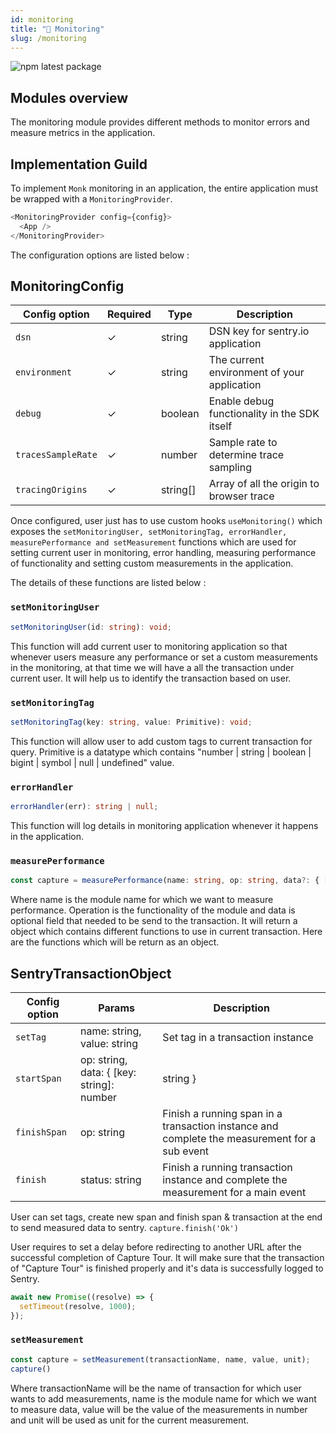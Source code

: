 ```yaml
---
id: monitoring
title: "🧯 Monitoring"
slug: /monitoring
---
```


![npm latest package](https://img.shields.io/npm/v/@monkvision/camera/latest.svg)

## Modules overview

The monitoring module provides different methods to monitor errors and measure metrics in the application.

## Implementation Guild

To implement `Monk` monitoring in an application, the entire application must be wrapped with a `MonitoringProvider`.

```javascript
<MonitoringProvider config={config}>
  <App />
</MonitoringProvider>
```

The configuration options are listed below :

## MonitoringConfig

| **Config option**        | **Required** | **Type**                    | **Description**                              |
|--------------------------|--------------|-----------------------------|----------------------------------------------|
| `dsn`                    |  ✓           | string                      | DSN key for sentry.io application            |
| `environment`            |  ✓           | string                      | The current environment of your application  |
| `debug`                  |  ✓           | boolean                     | Enable debug functionality in the SDK itself |
| `tracesSampleRate`       |  ✓           | number                      | Sample rate to determine trace sampling      |
| `tracingOrigins`         |  ✓           | string[]                    | Array of all the origin to browser trace     |

Once configured, user just has to use custom hooks ```useMonitoring()``` which exposes the ```setMonitoringUser, setMonitoringTag, errorHandler, measurePerformance and setMeasurement``` functions which are used for setting current user in monitoring, error handling, measuring performance of functionality and setting custom measurements in the application.

The details of these functions are listed below :

### `setMonitoringUser`

```typescript
setMonitoringUser(id: string): void;
```

This function will add current user to monitoring application so that whenever users measure any performance or set a custom measurements in the monitoring, at that time we will have a all the transaction under current user. It will help us to identify the transaction based on user.

### `setMonitoringTag`

```typescript
setMonitoringTag(key: string, value: Primitive): void;
```

This function will allow user to add custom tags to current transaction for query. Primitive is a datatype which contains "number | string | boolean | bigint | symbol | null | undefined" value.

### `errorHandler`

```typescript
errorHandler(err): string | null;
```

This function will log details in monitoring application whenever it happens in the application.

### `measurePerformance`

```typescript
const capture = measurePerformance(name: string, op: string, data?: { [key: string]: number | string }): SentryTransactionObject;
```

Where name is the module name for which we want to measure performance. Operation is the functionality of the module and data is optional field that needed to be send to the transaction. It will return a object which contains different functions to use in current transaction. Here are the functions which will be return as an object.

## SentryTransactionObject

| **Config option**        | **Params**                                                   | **Description**                                                                              |
|--------------------------|--------------------------------------------------------------|----------------------------------------------------------------------------------------------|
| `setTag`                 | name: string, value: string                                  | Set tag in a transaction instance                                                            |
| `startSpan`              | op: string, data: { [key: string]: number | string } | null  | Create a span in a transaction instance to measure the performance for a sub event           |
| `finishSpan`             | op: string                                                   | Finish a running span in a transaction instance and complete the measurement for a sub event |
| `finish`                 | status: string                                               | Finish a running transaction instance and complete the measurement for a main event          |

User can set tags, create new span and finish span & transaction at the end to send measured data to sentry. `capture.finish('Ok')`

User requires to set a delay before redirecting to another URL after the successful completion of Capture Tour. It will make sure that the transaction of "Capture Tour" is finished properly and it's data is successfully logged to Sentry.

```javascript
await new Promise((resolve) => {
  setTimeout(resolve, 1000);
});
```

### `setMeasurement`

```typescript
const capture = setMeasurement(transactionName, name, value, unit);
capture()
```

Where transactionName will be the name of transaction for which user wants to add measurements, name is the module name for which we want to measure data, value will be the value of the measurements in number and unit will be used as unit for the current measurement.
